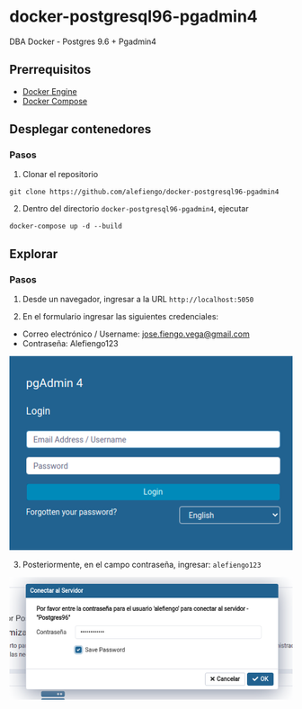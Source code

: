 # docker-postgresql96-pgadmin4
DBA Docker - Postgres 9.6 + Pgadmin4

## Prerrequisitos

* [Docker Engine](https://docs.docker.com/engine/install/)
* [Docker Compose](https://docs.docker.com/compose/install/)

## Desplegar contenedores

### Pasos

1) Clonar el repositorio
```
git clone https://github.com/alefiengo/docker-postgresql96-pgadmin4
```

2) Dentro del directorio `docker-postgresql96-pgadmin4`, ejecutar
```
docker-compose up -d --build
```

## Explorar
### Pasos

1) Desde un navegador, ingresar a la URL `http://localhost:5050`

2) En el formulario ingresar las siguientes credenciales:

* Correo electrónico / Username: jose.fiengo.vega@gmail.com
* Contraseña: Alefiengo123

![Screenshot](login.png)

3) Posteriormente, en el campo contraseña, ingresar: `alefiengo123`

![Screenshot](password.png)
